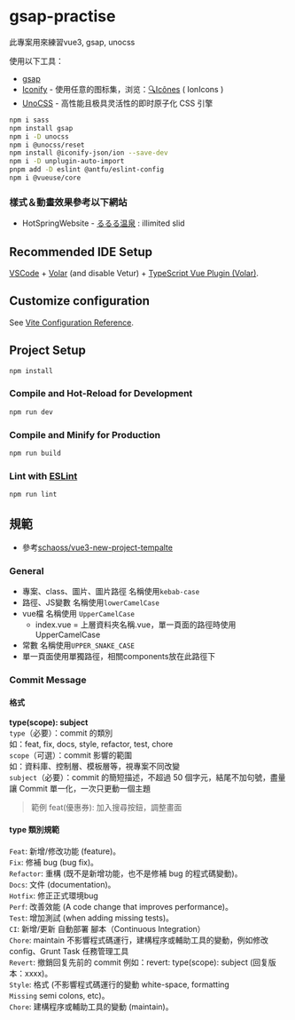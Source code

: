 # gsap-practise

此專案用來練習vue3, gsap, unocss

使用以下工具：
- [gsap](https://greensock.com/get-started/)
- [Iconify](https://iconify.design) - 使用任意的图标集，浏览：[🔍Icônes](https://icones.netlify.app/) ( IonIcons )
- [UnoCSS](https://github.com/antfu/unocss) - 高性能且极具灵活性的即时原子化 CSS 引擎

```sh
npm i sass       
npm install gsap  
npm i -D unocss
npm i @unocss/reset
npm install @iconify-json/ion --save-dev   
npm i -D unplugin-auto-import
pnpm add -D eslint @antfu/eslint-config
npm i @vueuse/core 
```

### 樣式＆動畫效果參考以下網站
- HotSpringWebsite - [るるる温泉](https://ru-ru-ru.com/) : illimited slid

## Recommended IDE Setup

[VSCode](https://code.visualstudio.com/) + [Volar](https://marketplace.visualstudio.com/items?itemName=Vue.volar) (and disable Vetur) + [TypeScript Vue Plugin (Volar)](https://marketplace.visualstudio.com/items?itemName=Vue.vscode-typescript-vue-plugin).

## Customize configuration

See [Vite Configuration Reference](https://vitejs.dev/config/).

## Project Setup

```sh
npm install
```

### Compile and Hot-Reload for Development

```sh
npm run dev
```

### Compile and Minify for Production

```sh
npm run build
```

### Lint with [ESLint](https://eslint.org/)

```sh
npm run lint
```
## 規範
- 參考[schaoss/vue3-new-project-tempalte](https://github.com/schaoss/vue3-new-project-tempalte)
### General
- 專案、class、圖片、圖片路徑 名稱使用`kebab-case`
- 路徑、JS變數 名稱使用`lowerCamelCase`
- vue檔 名稱使用 `UpperCamelCase` 
  - index.vue = 上層資料夾名稱.vue，單一頁面的路徑時使用UpperCamelCase
- 常數 名稱使用`UPPER_SNAKE_CASE`
- 單一頁面使用單獨路徑，相關components放在此路徑下

### Commit Message 
#### 格式  
**type(scope): subject**  
`type`（必要）：commit 的類別  
如：feat, fix, docs, style, refactor, test, chore  
`scope`（可選）：commit 影響的範圍  
如：資料庫、控制層、模板層等，視專案不同改變  
`subject`（必要）：commit 的簡短描述，不超過 50 個字元，結尾不加句號，盡量讓 Commit 單一化，一次只更動一個主題   

> 範例
feat(優惠券): 加入搜尋按鈕，調整畫面

#### type 類別規範
`Feat`: 新增/修改功能 (feature)。  
`Fix`: 修補 bug (bug fix)。  
`Refactor`: 重構 (既不是新增功能，也不是修補 bug 的程式碼變動)。  
`Docs`: 文件 (documentation)。  
`Hotfix`: 修正正式環境bug  
`Perf`: 改善效能 (A code change that improves performance)。  
`Test`: 增加測試 (when adding missing tests)。  
`CI`: 新增/更新 自動部署 腳本（Continuous Integration）  
`Chore`: maintain  不影響程式碼運行，建構程序或輔助工具的變動，例如修改 config、Grunt Task 任務管理工具  
`Revert`: 撤銷回复先前的 commit 例如：revert: type(scope): subject (回复版本：xxxx)。  
`Style`: 格式 (不影響程式碼運行的變動 white-space, formatting  
`Missing` semi colons, etc)。   
`Chore`: 建構程序或輔助工具的變動 (maintain)。 
